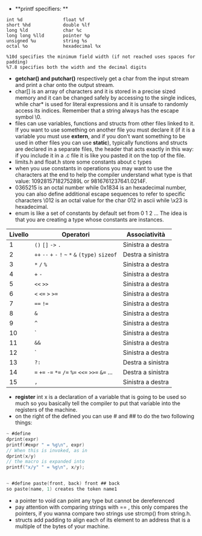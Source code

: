 - **printf specifiers: ** 
```
int %d               float %f
short %hd            double %lf
long %ld             char %c
long long %lld       pointer %p
unsigned %u          string %s 
octal %o             hexadecimal %x

%10d specifies the minimum field width (if not reached uses spaces for padding) 
%7.8 specifies both the width and the decimal digits
```
- **getchar() and putchar()** respectively get a char from the input stream and print a char onto the output stream.
- char[] is an array of characters and it is stored in a precise sized memory and it can be changed safely by accessing to the single indices, while char* is used for literal expressions and it is unsafe to randomly access its indices. Remember that a string always has the escape symbol \0. 
- files can use variables, functions and structs from other files linked to it. If you want to use something on another file you must declare it (if it is a variable you must use **extern**, and if you don't want something to be used in other files you can use **static**), typically functions and structs are declared in a separate files, the header that acts exactly in this way: if you include it in a .c file it is like you pasted it on the top of the file. 
- limits.h and float.h store some constants about c types 
- when you use constants in operations you may want to use the characters at the end to help the compiler understand what type is that value: 1092815718275289L or 9816761237641.0214F.
- 0365215 is an octal number while 0x1834 is an hexadecimal number, you can also define additional escape sequences to refer to specific characters \012 is an octal value for the char 012 in ascii while \x23 is hexadecimal.
- enum is like a set of constants by default set from 0 1 2 ... The idea is that you are creating a type whose constants are instances.

| Livello | Operatori                                                                              | Associatività     |
| ------- | -------------------------------------------------------------------------------------- | ----------------- |
| 1       | `()` `[]` `->` `.`                                                                     | Sinistra a destra |
| 2       | `++` `--` `+` `-` `!` `~` `*` `&` `(type)` `sizeof`                                    | Destra a sinistra |
| 3       | `*` `/` `%`                                                                            | Sinistra a destra |
| 4       | `+` `-`                                                                                | Sinistra a destra |
| 5       | `<<` `>>`                                                                              | Sinistra a destra |
| 6       | `<` `<=` `>` `>=`                                                                      | Sinistra a destra |
| 7       | `==` `!=`                                                                              | Sinistra a destra |
| 8       | `&`                                                                                    | Sinistra a destra |
| 9       | `^`                                                                                    | Sinistra a destra |
| 10      | `                                                                                      | Sinistra a destra |
| 11      | `&&`                                                                                   | Sinistra a destra |
| 12      | `                                                                                      | Sinistra a destra |
| 13      | `?:`                                                                                   | Destra a sinistra |
| 14      | `=` `+=` `-=` `*=` `/=` `%=` `<<=` `>>=` `&=` ...                                      | Destra a sinistra |
| 15      | `,`                                                                                    | Sinistra a destra |
- **register** int x is a declaration of a variable that is going to be used so much so you basically tell the compiler to put that variable into the registers of the machine.
- on the right of the defined you can use # and ## to do the two following things: 
```c
~ #define
dprint(expr)
printf(#expr " = %g\n", expr)
// When this is invoked, as in
dprint(x/y)
// the macro is expanded into
printf("x/y" " = %g\n", x/y);


~ #define paste(front, back) front ## back
so paste(name, 1) creates the token name1
```

- a pointer to void can point any type but cannot be dereferenced
- pay attention with comparing strings with == , this only compares the pointers, if you wanna compare two strings use strcmp() from string.h. 
- structs add padding to align each of its element to an address that is a multiple of the bytes of your machine. 